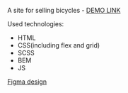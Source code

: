 A site for selling bicycles - [DEMO LINK](https://kata96451.github.io/my_bike/)

Used technologies:
  - HTML
  - CSS(including flex and grid)
  - SCSS
  - BEM
  - JS

[Figma design](https://www.figma.com/file/Ic3SlZjkATYaS7uTifZAIk/BIKE?node-id=0%3A1)
